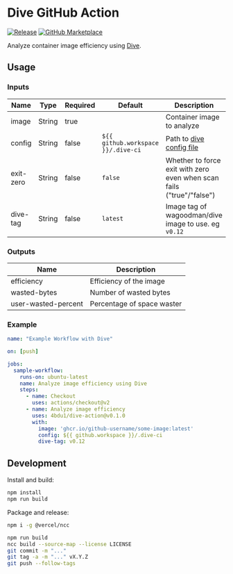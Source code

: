 # Dive GitHub Action

[![Release][release-badge]][release]
[![GitHub Marketplace][marketplace-badge]][marketplace]

Analyze container image efficiency using [Dive](https://github.com/wagoodman/dive).

## Usage

### Inputs

| Name       | Type   | Required | Default                             | Description                                                                  |
| ---------- | ------ | -------- | ----------------------------------- | ---------------------------------------------------------------------------- |
| image      | String | true     |                                     | Container image to analyze                                                   |
| config     | String | false    | `${{ github.workspace }}/.dive-ci`  | Path to [dive config file](https://github.com/wagoodman/dive#ci-integration) |
| exit-zero  | String | false    | `false`                             | Whether to force exit with zero even when scan fails ("true"/"false")        |
| dive-tag  | String | false    | `latest`                             | Image tag of wagoodman/dive image to use. eg `v0.12`       |



### Outputs

| Name                | Description                 |
| ------------------- | --------------------------- |
| efficiency          | Efficiency of the image     |
| wasted-bytes        | Number of wasted bytes      |
| user-wasted-percent | Percentage of space waster  |

### Example

```yaml
name: "Example Workflow with Dive"

on: [push]

jobs:
  sample-workflow:
    runs-on: ubuntu-latest
    name: Analyze image efficiency using Dive
    steps:
      - name: Checkout
        uses: actions/checkout@v2
      - name: Analyze image efficiency
        uses: 4bdu1/dive-action@v0.1.0
        with:
          image: 'ghcr.io/github-username/some-image:latest'
          config: ${{ github.workspace }}/.dive-ci
          dive-tag: v0.12
```

## Development

Install and build:

```bash
npm install
npm run build
```

Package and release:

```bash
npm i -g @vercel/ncc

npm run build
ncc build --source-map --license LICENSE
git commit -m "..."
git tag -a -m "..." vX.Y.Z
git push --follow-tags
```

[release]: https://github.com/MartinHeinz/dive-action/releases/latest
[release-badge]: https://img.shields.io/github/release/MartinHeinz/dive-action.svg?logo=github&color=green
[marketplace]: https://github.com/marketplace/actions/dive-container-image-analysis
[marketplace-badge]: https://img.shields.io/badge/marketplace-dive--container--image--analysis-green?logo=github
